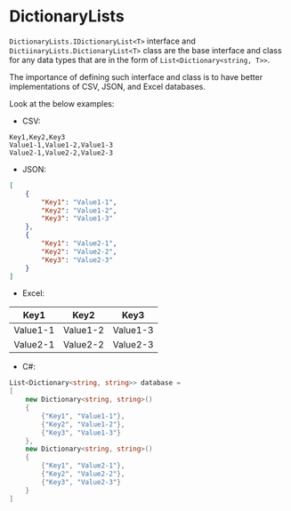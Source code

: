 # DictionaryLists

`DictionaryLists.IDictionaryList<T>` interface and `DictiinaryLists.DictionaryList<T>` class are the base interface and class for any data types that are in the form of `List<Dictionary<string, T>>`.

The importance of defining such interface and class is to have better implementations of CSV, JSON, and Excel databases.

Look at the below examples:

- CSV:

```CSV
Key1,Key2,Key3
Value1-1,Value1-2,Value1-3
Value2-1,Value2-2,Value2-3
```

- JSON:

```JSON
[
    {
        "Key1": "Value1-1",
        "Key2": "Value1-2",
        "Key3": "Value1-3"
    },
    {
        "Key1": "Value2-1",
        "Key2": "Value2-2",
        "Key3": "Value2-3"
    }
]
```

- Excel:

| Key1     | Key2     | Key3     |
| -------- | -------- | -------- |
| Value1-1 | Value1-2 | Value1-3 |
| Value2-1 | Value2-2 | Value2-3 |

- C#:

```C#
List<Dictionary<string, string>> database = 
[
    new Dictionary<string, string>()
    {
        {"Key1", "Value1-1"},
        {"Key2", "Value1-2"},
        {"Key3", "Value1-3"}
    },
    new Dictionary<string, string>()
    {
        {"Key1", "Value2-1"},
        {"Key2", "Value2-2"},
        {"Key3", "Value2-3"}
    }
]
```